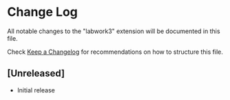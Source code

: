 # Change Log

All notable changes to the "labwork3" extension will be documented in this file.

Check [Keep a Changelog](http://keepachangelog.com/) for recommendations on how to structure this file.

## [Unreleased]

- Initial release